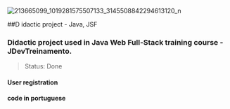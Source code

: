 ![213665099_1019281575507133_3145508842294613120_n](https://user-images.githubusercontent.com/37045332/125006699-1c712e00-e035-11eb-90b3-4e5ea5a5df13.jpg)

##D idactic project - Java, JSF
### Didactic project used in Java Web Full-Stack training course - JDevTreinamento. 
> Status: Done

#### User registration

#### code in portuguese

